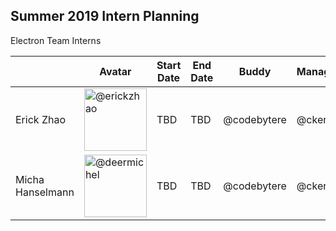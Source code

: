 ## Summer 2019 Intern Planning

Electron Team Interns

|                  | Avatar                       | Start Date | End Date    | Buddy        | Manager      |
|------------------|-----------------------------------|------------|-------------|--------------|--------------|
| Erick Zhao       | <img src="https://github.com/erickzhao.png" width=100 alt="@erickzhao"> | TBD | TBD | @codebytere | @ckerr |
| Micha Hanselmann | <img src="https://github.com/deermichel.png" width=100 alt="@deermichel"> | TBD | TBD | @codebytere | @ckerr |
